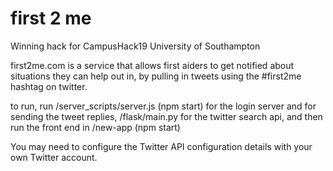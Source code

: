 # first 2 me

Winning hack for CampusHack19 University of Southampton

first2me.com is a service that allows first aiders to get notified about situations they can help out in, by pulling in tweets using the #first2me hashtag on twitter.

to run, run /server_scripts/server.js (npm start) for the login server and for sending the tweet replies, /flask/main.py for the twitter search api, and then run the front end in /new-app (npm start)

You may need to configure the Twitter API configuration details with your own Twitter account.
